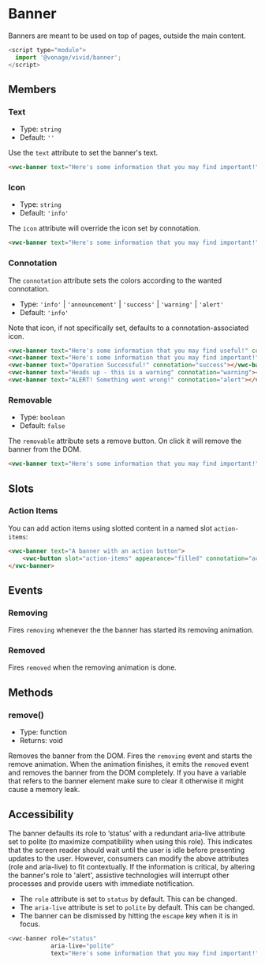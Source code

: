 # Banner

Banners are meant to be used on top of pages, outside the main content.

```js
<script type="module">
  import '@vonage/vivid/banner';
</script>
```

## Members

### Text

- Type: `string`
- Default: `''`

Use the `text` attribute to set the banner's text.

```html preview full
<vwc-banner text="Here's some information that you may find important!"></vwc-banner>
```

### Icon

- Type: `string`
- Default: `'info'`

The `icon` attribute will override the icon set by connotation.

```html preview full
<vwc-banner text="Here's some information that you may find important!" icon="home-line"></vwc-banner>
```

### Connotation

The `connotation` attribute sets the colors according to the wanted connotation.

- Type: `'info'` | `'announcement'` | `'success'` | `'warning'` | `'alert'`
- Default: `'info'`

Note that icon, if not specifically set, defaults to a connotation-associated icon.

```html preview
<vwc-banner text="Here's some information that you may find useful!" connotation="info"></vwc-banner>
<vwc-banner text="Here's some information that you may find important!" connotation="announcement"></vwc-banner>
<vwc-banner text="Operation Successful!" connotation="success"></vwc-banner>
<vwc-banner text="Heads up - this is a warning" connotation="warning"></vwc-banner>
<vwc-banner text="ALERT! Something went wrong!" connotation="alert"></vwc-banner>
```

### Removable

- Type: `boolean`
- Default: `false`

The `removable` attribute sets a remove button. On click it will remove the banner from the DOM.  

```html preview full
<vwc-banner text="Here's some information that you may find important!" removable></vwc-banner>
```

## Slots

### Action Items

You can add action items using slotted content in a named slot `action-items`:

```html preview full
<vwc-banner text="A banner with an action button">
    <vwc-button slot="action-items" appearance="filled" connotation="accent" label="Learn More"></vwc-button>
</vwc-banner>
```

## Events

### Removing

Fires `removing` whenever the the banner has started its removing animation.

### Removed

Fires `removed` when the removing animation is done.

## Methods

### remove()

- Type: function
- Returns: void

Removes the banner from the DOM.  Fires the `removing` event and starts the remove animation.  When the animation finishes, it emits the `removed` event and removes the banner from the DOM completely.  If you have a variable that refers to the banner element make sure to clear it otherwise it might cause a memory leak.

## Accessibility

The banner defaults its role to ‘status’ with a redundant aria-live attribute set to polite (to maximize compatibility when using this role). This indicates that the screen reader should wait until the user is idle before presenting updates to the user.
However, consumers can modify the above attributes (role and aria-live) to fit contextually. If the information is critical, by altering the banner's role to 'alert', assistive technologies will interrupt other processes and provide users with immediate notification.

- The `role` attribute is set to `status` by default. This can be changed.
- The `aria-live` attribute is set to `polite` by default. This can be changed.
- The banner can be dismissed by hitting the `escape` key when it is in focus.

```js
<vwc-banner role="status"
            aria-live="polite"
            text="Here's some information that you may find important!"></vwc-banner>
```
